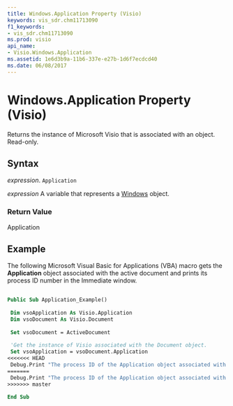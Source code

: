 ```yaml
---
title: Windows.Application Property (Visio)
keywords: vis_sdr.chm11713090
f1_keywords:
- vis_sdr.chm11713090
ms.prod: visio
api_name:
- Visio.Windows.Application
ms.assetid: 1e6d3b9a-11b6-337e-e27b-1d6f7ecdcd40
ms.date: 06/08/2017
---
```



# Windows.Application Property (Visio)

Returns the instance of Microsoft Visio that is associated with an object. Read-only.


## Syntax

 _expression_. `Application`

 _expression_ A variable that represents a [Windows](./Visio.Windows.md) object.


### Return Value

Application


## Example

The following Microsoft Visual Basic for Applications (VBA) macro gets the  **Application** object associated with the active document and prints its process ID number in the Immediate window.


```vb
 
Public Sub Application_Example() 
 
 Dim vsoApplication As Visio.Application 
 Dim vsoDocument As Visio.Document 
 
 Set vsoDocument = ActiveDocument 
 
 'Get the instance of Visio associated with the Document object. 
 Set vsoApplication = vsoDocument.Application 
<<<<<<< HEAD
 Debug.Print "The process ID of the Application object associated with the active document is: " &; vsoApplication.ProcessID 
=======
 Debug.Print "The process ID of the Application object associated with the active document is: " & vsoApplication.ProcessID 
>>>>>>> master
 
End Sub
```


